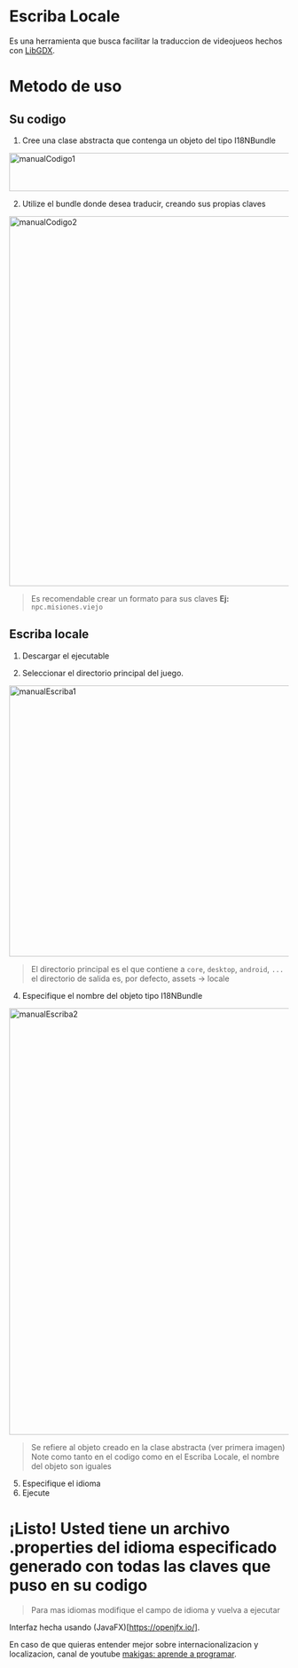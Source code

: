 # Escriba Locale

Es una herramienta que busca facilitar la traduccion de videojueos hechos con [LibGDX](https://libgdx.com/).


# Metodo de uso

## Su codigo
  1. Cree una clase abstracta que contenga un objeto del tipo I18NBundle
  <img width="945" height="69" alt="manualCodigo1" src="https://github.com/user-attachments/assets/c2caf1d6-3d47-4a99-bbb8-ce853845aa84" />


  2. Utilize el bundle donde desea traducir, creando sus propias claves
  
  <img width="808" height="666" alt="manualCodigo2" src="https://github.com/user-attachments/assets/37828577-46fa-4544-b740-0d62089725dd" />
  
  > Es recomendable crear un formato para sus claves **Ej:** `npc.misiones.viejo`

## Escriba locale
  1. Descargar el ejecutable

  2. Seleccionar el directorio principal del juego.
  <img width="656" height="488" alt="manualEscriba1" src="https://github.com/user-attachments/assets/b6606b93-3156-4d01-be28-3f0a1ec87b5e" />
  
  > El directorio principal es el que contiene a `core`, `desktop`, `android`, `...`
  > el directorio de salida es, por defecto, assets -> locale

  4. Especifique el nombre del objeto tipo I18NBundle
  <img width="637" height="768" alt="manualEscriba2" src="https://github.com/user-attachments/assets/677246bc-715d-451d-95a6-c9f2e3308b10" />

  > Se refiere al objeto creado en la clase abstracta (ver primera imagen)
  > Note como tanto en el codigo como en el Escriba Locale, el nombre del objeto son iguales

  5. Especifique el idioma 
  6. Ejecute

# ¡Listo! Usted tiene un archivo .properties del idioma especificado generado con todas las claves que puso en su codigo

> Para mas idiomas modifique el campo de idioma y vuelva a ejecutar

Interfaz hecha usando (JavaFX)[https://openjfx.io/].

En caso de que quieras entender mejor sobre internacionalizacion y localizacion, canal de youtube [makigas: aprende a programar](https://www.youtube.com/watch?v=l5JxhDhjNRY).



